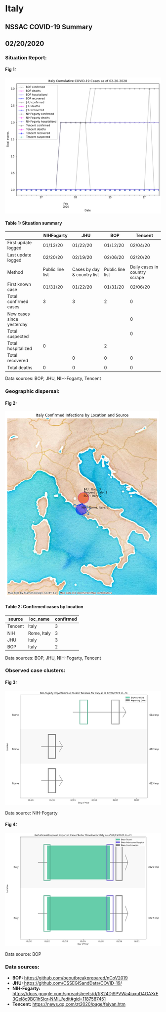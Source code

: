 # Italy
## NSSAC COVID-19 Summary
## 02/20/2020



### Situation Report:
#### Fig 1:
![Italy cases](../merged_histories/Italy_merged_histories.png)

#### Table 1: Situation summary


|                           | NIHFogarty       | JHU                         | BOP              | Tencent                       |
|---------------------------|------------------|-----------------------------|------------------|-------------------------------|
| First update logged       | 01/13/20         | 01/22/20                    | 01/12/20         | 02/04/20                      |
| Last update logged        | 02/20/20         | 02/19/20                    | 02/06/20         | 02/20/20                      |
| Method                    | Public line list | Cases by day & country list | Public line list | Daily cases in country scrape |
| First known case          | 01/31/20         | 01/22/20                    | 01/31/20         | 02/06/20                      |
| Total confirmed cases     | 3                | 3                           | 2                | 0                             |
| New cases since yesterday |                  |                             |                  | 0                             |
| Total suspected           |                  |                             |                  | 0                             |
| Total hospitalized        | 0                |                             | 2                |                               |
| Total recovered           |                  | 0                           | 0                | 0                             |
| Total deaths              | 0                | 0                           | 0                | 0                             |

Data sources: BOP, JHU, NIH-Fogarty, Tencent


### Geographic dispersal:
#### Fig 2:
![Italy mapped](../case_locs/Italy_case_locs.png)

#### Table 2: Confirmed cases by location


| source   | loc_name    |   confirmed |
|----------|-------------|-------------|
| Tencent  | Italy       |           3 |
| NIH      | Rome, Italy |           3 |
| JHU      | Italy       |           3 |
| BOP      | Italy       |           2 |

Data sources: BOP, JHU, NIH-Fogarty, Tencent


### Observed case clusters:
#### Fig 3:
![Italy cases](../cluster_analysis/Italy_imported_cases_NIHFogarty.png)



Data source: NIH-Fogarty


#### Fig 4:
![Italy cases](../cluster_analysis/Italy_imported_cases_BOP.png)



Data source: BOP


### Data sources:
* **BOP:** https://github.com/beoutbreakprepared/nCoV2019
* **JHU:** https://github.com/CSSEGISandData/COVID-19/
* **NIH-Fogarty:** https://docs.google.com/spreadsheets/d/1jS24DjSPVWa4iuxuD4OAXrE3QeI8c9BC1hSlqr-NMiU/edit#gid=1187587451
* **Tencent:** https://news.qq.com/zt2020/page/feiyan.htm